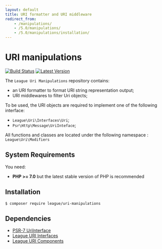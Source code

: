 ```yaml
---
layout: default
title: URI formatter and URI middleware
redirect_from:
    - /manipulations/
    - /5.0/manipulations/
    - /5.0/manipulations/installation/
---
```


URI manipulations
=======

[![Build Status](https://img.shields.io/travis/thephpleague/uri-manipulations/master.svg?style=flat-square)](https://travis-ci.org/thephpleague/uri-manipulations)
[![Latest Version](https://img.shields.io/github/release/thephpleague/uri-manipulations.svg?style=flat-square)](https://github.com/thephpleague/uri-manipulations/releases)

The `League Uri Manipulations` repository contains:

- an URI formatter to format URI string representation output;
- URI middlewares to filter Uri objects;

To be used, the URI objects are required to implement one of the following interface:

- `League\Uri\Interfaces\Uri`;
- `Psr\Http\Message\UriInteface`;

All functions and classes are located under the following namespace : `League\Uri\Modifiers`

System Requirements
-------

You need:

- **PHP >= 7.0**  but the latest stable version of PHP is recommended

Installation
--------

~~~
$ composer require league/uri-manipulations
~~~

Dependencies
-------

- [PSR-7 UriInterface](http://php-fig.org/psr/psr-7/)
- [League URI Interfaces](https://github.com/thephpleague/uri-interfaces)
- [League URI Components](/5.0/components/)